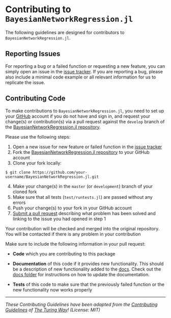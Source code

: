 # Contributing to `BayesianNetworkRegression.jl`

The following guidelines are designed for contributors to `BayesianNetworkRegression.jl`. 

## Reporting Issues

For reporting a bug or a failed function or requesting a new feature, you can simply open an issue in the [issue tracker](https://github.com/solislemuslab/BayesianNetworkRegression.jl/issues). If you are reporting a bug, please also include a minimal code example or all relevant information for us to replicate the issue.

## Contributing Code

To make contributions to `BayesianNetworkRegression.jl`, you need to set up your [GitHub](https://github.com) 
account if you do not have and sign in, and request your change(s) or contribution(s) via 
a pull request against the ``develop``
branch of the [BayesianNetworkRegression.jl repository](https://github.com/solislemuslab/BayesianNetworkRegression.jl). 

Please use the following steps:

1. Open a new issue for new feature or failed function in the [issue tracker](https://github.com/solislemuslab/BayesianNetworkRegression.jl/issues)
2. Fork the [BayesianNetworkRegression.jl repository](https://github.com/solislemuslab/BayesianNetworkRegression.jl) to your GitHub account
3. Clone your fork locally:
```
$ git clone https://github.com/your-username/BayesianNetworkRegression.jl.git
```   
4. Make your change(s) in the `master` (or `development`) branch of your cloned fork
5. Make sure that all tests (`test/runtests.jl`) are passed without any errors
6. Push your change(s) to your fork in your GitHub account
7. [Submit a pull request](https://github.com/solislemuslab/BayesianNetworkRegression.jl/pulls) describing what problem has been solved and linking to the issue you had opened in step 1

Your contribution will be checked and merged into the original repository. You will be contacted if there is any problem in your contribution

Make sure to include the following information in your pull request:

* **Code** which you are contributing to this package

* **Documentation** of this code if it provides new functionality. This should be a
  description of new functionality added to the [docs](https://solislemuslab.github.io/BayesianNetworkRegression.jl/dev/). Check out the [docs folder](https://github.com/solislemuslab/BayesianNetworkRegression.jl/tree/main/docs) for instructions on how to update the documentation.

- **Tests** of this code to make sure that the previously failed function or the new functionality now works properly


---

_These Contributing Guidelines have been adapted from the [Contributing Guidelines](https://github.com/atomneb/AtomNeb-py/blob/master/CONTRIBUTING.md) of [The Turing Way](https://github.com/atomneb/AtomNeb-py)! (License: MIT)_